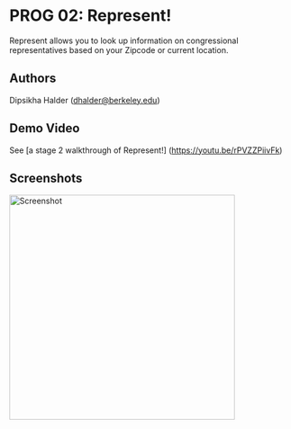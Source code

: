 # PROG 02: Represent!

Represent allows you to look up information on congressional representatives based on your Zipcode or current location.

## Authors

Dipsikha Halder ([dhalder@berkeley.edu](mailto:your_email@berkeley.edu))

## Demo Video

See [a stage 2 walkthrough of Represent!] (https://youtu.be/rPVZZPiivFk)

## Screenshots

<img src="screenshots/main.png" height="400" alt="Screenshot"/>
